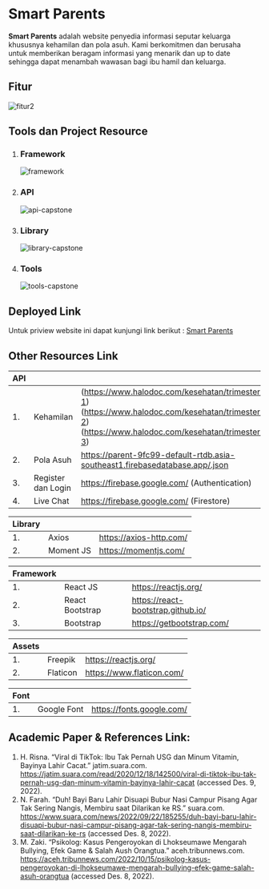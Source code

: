 # Smart Parents
**Smart Parents** adalah website penyedia informasi seputar keluarga khususnya kehamilan dan pola asuh.
Kami berkomitmen dan berusaha untuk memberikan beragam informasi yang menarik dan up to date sehingga dapat menambah wawasan bagi ibu hamil dan keluarga. 


## Fitur
![fitur2](https://user-images.githubusercontent.com/110590829/206923071-734d8aa1-4f17-46b9-b44d-7e208c26f013.png)


## Tools dan Project Resource
1. ### Framework  
   ![framework](https://user-images.githubusercontent.com/110590829/206923280-91a73e6d-a801-4bce-b3ae-0d89b5fbded3.png)
2. ### API
   ![api-capstone](https://user-images.githubusercontent.com/110590829/206923730-fd7294c9-a00c-425b-98e1-b77b241a1ca1.png)
3. ### Library
   ![library-capstone](https://user-images.githubusercontent.com/110590829/206923773-71e363a7-607d-4ae5-9219-cf8d1cff9dac.png)
4. ### Tools
   ![tools-capstone](https://user-images.githubusercontent.com/110590829/206924042-5bfe7632-0f60-4119-9c7c-f3b00094695b.png)


## Deployed Link
Untuk priview website ini dapat kunjungi link berikut : [Smart Parents](https://smart-parents-c22109.netlify.app/)

## Other Resources Link


| API       |           |                                               |    
| --------  | --------  | ----------------------------------------------    
| 1.        | Kehamilan | (https://www.halodoc.com/kesehatan/trimester-1) (https://www.halodoc.com/kesehatan/trimester-2) (https://www.halodoc.com/kesehatan/trimester-3) 
| 2.        | Pola Asuh | https://parent-9fc99-default-rtdb.asia-southeast1.firebasedatabase.app/.json |
| 3.        | Register dan Login | https://firebase.google.com/ (Authentication) 
| 4.        | Live Chat | https://firebase.google.com/ (Firestore)  



|  Library  |           |                                                |   
| --------  | --------  | ----------------------------------------------    
| 1.        | Axios     | https://axios-http.com/                           
| 2.        | Moment JS | https://momentjs.com/                             



| Framework |           |                                               |  
| --------  | --------  | ----------------------------------------------    
| 1.        | React JS  | https://reactjs.org/                           
| 2.        | React Bootstrap | https://react-bootstrap.github.io/       
| 3.        | Bootstrap | https://getbootstrap.com/                             


|  Assets   |           |                                               |   
| --------  | --------  | ----------------------------------------------    
| 1.        | Freepik   | https://reactjs.org/                              
| 2.        | Flaticon  | https://www.flaticon.com/                         


|  Font     |           |                                                 |    
| --------  | --------  | ----------------------------------------------    
| 1.        | Google Font | https://fonts.google.com/ 


## Academic Paper & References Link:
1. H. Risna. “Viral di TikTok: Ibu Tak Pernah USG dan Minum Vitamin, Bayinya Lahir Cacat.” jatim.suara.com. https://jatim.suara.com/read/2020/12/18/142500/viral-di-tiktok-ibu-tak-pernah-usg-dan-minum-vitamin-bayinya-lahir-cacat (accessed Des. 9, 2022).
2. N. Farah. “Duh! Bayi Baru Lahir Disuapi Bubur Nasi Campur Pisang Agar Tak Sering Nangis, Membiru saat Dilarikan ke RS.” suara.com. https://www.suara.com/news/2022/09/22/185255/duh-bayi-baru-lahir-disuapi-bubur-nasi-campur-pisang-agar-tak-sering-nangis-membiru-saat-dilarikan-ke-rs (accessed Des. 8, 2022).
3. M. Zaki. “Psikolog: Kasus Pengeroyokan di Lhokseumawe Mengarah Bullying, Efek Game & Salah Aush Orangtua.” aceh.tribunnews.com. https://aceh.tribunnews.com/2022/10/15/psikolog-kasus-pengeroyokan-di-lhokseumawe-mengarah-bullying-efek-game-salah-asuh-orangtua (accessed Des. 8, 2022).
